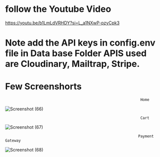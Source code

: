 # follow the Youtube Video
https://youtu.be/b1LmLdVRHDY?si=L_a1NXwP-pzyCpk3
# Note add the API keys in config.env file in Data base Folder APIS used are Cloudinary, Mailtrap, Stripe. 
# Few Screenshorts
                                                                 Home
![Screenshot (66)](https://github.com/user-attachments/assets/9fa56554-a68a-4a1a-b0f3-c26289554462)

                                                                 Cart

![Screenshot (67)](https://github.com/user-attachments/assets/f2df9729-b9ea-4619-a4be-4a22f236c6d1)

                                                                Payment Gateway
![Screenshot (68)](https://github.com/user-attachments/assets/2cb2b649-dd7b-469a-adf3-ee4dd44bfd70)

